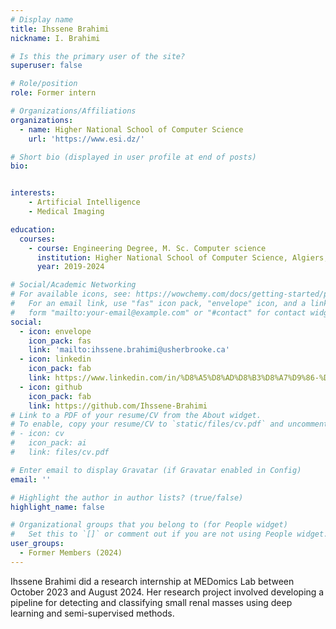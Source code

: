 ```yaml
---
# Display name
title: Ihssene Brahimi
nickname: I. Brahimi

# Is this the primary user of the site?
superuser: false

# Role/position
role: Former intern

# Organizations/Affiliations
organizations:
  - name: Higher National School of Computer Science
    url: 'https://www.esi.dz/'

# Short bio (displayed in user profile at end of posts)
bio: 


interests:
    - Artificial Intelligence
    - Medical Imaging

education:
  courses:
    - course: Engineering Degree, M. Sc. Computer science
      institution: Higher National School of Computer Science, Algiers, Algeria
      year: 2019-2024

# Social/Academic Networking
# For available icons, see: https://wowchemy.com/docs/getting-started/page-builder/#icons
#   For an email link, use "fas" icon pack, "envelope" icon, and a link in the
#   form "mailto:your-email@example.com" or "#contact" for contact widget.
social:
  - icon: envelope
    icon_pack: fas
    link: 'mailto:ihssene.brahimi@usherbrooke.ca'
  - icon: linkedin
    icon_pack: fab
    link: https://www.linkedin.com/in/%D8%A5%D8%AD%D8%B3%D8%A7%D9%86-%D8%A7%D8%A8%D8%B1%D8%A7%D9%87%D9%8A%D9%85%D9%8A-%F0%9F%87%B5%F0%9F%87%B8%F0%9F%87%A9%F0%9F%87%BF-89724519a/
  - icon: github
    icon_pack: fab
    link: https://github.com/Ihssene-Brahimi
# Link to a PDF of your resume/CV from the About widget.
# To enable, copy your resume/CV to `static/files/cv.pdf` and uncomment the lines below.
# - icon: cv
#   icon_pack: ai
#   link: files/cv.pdf

# Enter email to display Gravatar (if Gravatar enabled in Config)
email: ''

# Highlight the author in author lists? (true/false)
highlight_name: false

# Organizational groups that you belong to (for People widget)
#   Set this to `[]` or comment out if you are not using People widget.
user_groups:
  - Former Members (2024)
---
```


Ihssene Brahimi did a research internship at MEDomics Lab between October 2023 and August 2024. Her research project involved developing a pipeline for detecting and classifying small renal masses using deep learning and semi-supervised methods.
